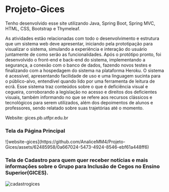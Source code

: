 # Projeto-Gices
Tenho desenvolvido esse site utilizando Java, Spring Boot, Spring MVC, HTML, CSS, Bootstrap e Thymeleaf. 

As atividades estão relacionadas com todo o desenvolvimento e estrutura que um sistema web deve apresentar, iniciando pela prototipação para visualizar o sistema, simulando a experiência e interação do usuário juntamente de como serão as funcionalidades. Após o protótipo pronto, foi desenvolvido o front-end e back-end do sistema, implementando a segurança, a conexão com o banco de dados, fazendo novos testes e finalizando com a hospedagem do sistema na plataforma Heroku. O sistema é acessível, apresentando facilidade de uso e uma linguagem sucinta para o público-alvo, entendível quando lido por uma ferramenta de leitura de ecrã. Esse sistema traz conteúdos sobre o que é deficiência visual e cegueira, corroborando a legislação no acesso e direitos dos deficientes visuais, também informando no que se refere aos recursos clássicos e tecnológicos para serem utilizados, além dos depoimentos de alunos e professores, sendo relatado sobre suas trajetórias até o momento.

Website: gices.pb.utfpr.edu.br

 <h3>Tela da Página Principal </h3>
![website-gices](https://github.com/AnaliceMM4/Projeto-Gices/assets/62485958/0a667024-5473-4924-8546-ebf61a448ff6)

 <h3>Tela de Cadastro para quem quer receber notícias e mais informações sobre o Grupo para Inclusão de Cegos no Ensino Superior(GICES). </h3>

![cadastrogices](https://github.com/AnaliceMM4/Projeto-Gices/assets/62485958/a99f31b8-93d1-403f-8299-7d3546a45600)
